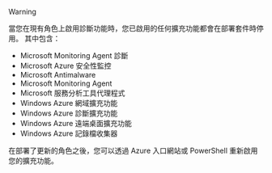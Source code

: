 > [!WARNING]
> 當您在現有角色上啟用診斷功能時，您已啟用的任何擴充功能都會在部署套件時停用。 其中包含：
>
> * Microsoft Monitoring Agent 診斷
> * Microsoft Azure 安全性監控
> * Microsoft Antimalware                 
> * Microsoft Monitoring Agent
> * Microsoft 服務分析工具代理程式      
> * Windows Azure 網域擴充功能        
> * Windows Azure 診斷擴充功能   
> * Windows Azure 遠端桌面擴充功能
> * Windows Azure 記錄檔收集器
>
> 在部署了更新的角色之後，您可以透過 Azure 入口網站或 PowerShell 重新啟用您的擴充功能。
>


<!--HONumber=Jan17_HO3-->


